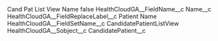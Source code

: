 <?xml version="1.0" encoding="UTF-8"?>
<CustomMetadata xmlns="http://soap.sforce.com/2006/04/metadata" xmlns:xsi="http://www.w3.org/2001/XMLSchema-instance" xmlns:xsd="http://www.w3.org/2001/XMLSchema">
    <label>Cand Pat List View Name</label>
    <protected>false</protected>
    <values>
        <field>HealthCloudGA__FieldName__c</field>
        <value xsi:type="xsd:string">Name__c</value>
    </values>
    <values>
        <field>HealthCloudGA__FieldReplaceLabel__c</field>
        <value xsi:type="xsd:string">Patient Name</value>
    </values>
    <values>
        <field>HealthCloudGA__FieldSetName__c</field>
        <value xsi:type="xsd:string">CandidatePatientListView</value>
    </values>
    <values>
        <field>HealthCloudGA__Sobject__c</field>
        <value xsi:type="xsd:string">CandidatePatient__c</value>
    </values>
</CustomMetadata>
